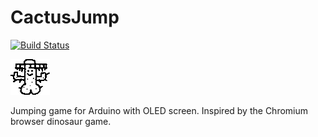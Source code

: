 # CactusJump

[![Build Status](https://travis-ci.org/Mindavi/CactusJump.svg?branch=master)](https://travis-ci.org/Mindavi/CactusJump)

![Logo](assets/logo/image_files/bootup_screen.png)

Jumping game for Arduino with OLED screen. Inspired by the Chromium browser dinosaur game.
